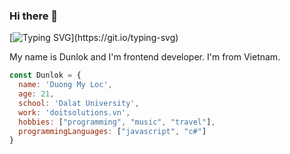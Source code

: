 ### Hi there 👋

[![Typing SVG](https://readme-typing-svg.demolab.com?font=Fira+Code&pause=1000&width=435&lines=Coding+as+art%2C+enjoy+it+~)](https://git.io/typing-svg)

My name is Dunlok and I'm frontend developer. I'm from Vietnam.

```js
const Dunlok = {
  name: 'Duong My Loc',
  age: 21,
  school: 'Dalat University',
  work: 'doitsolutions.vn',
  hobbies: ["programming", "music", "travel"],
  programmingLanguages: ["javascript", "c#"]
}
```
